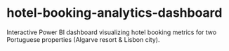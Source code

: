 # hotel-booking-analytics-dashboard
Interactive Power BI dashboard visualizing hotel booking metrics for two Portuguese properties (Algarve resort &amp; Lisbon city).
